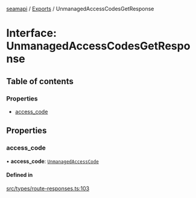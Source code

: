 [seamapi](../README.md) / [Exports](../modules.md) / UnmanagedAccessCodesGetResponse

# Interface: UnmanagedAccessCodesGetResponse

## Table of contents

### Properties

- [access\_code](UnmanagedAccessCodesGetResponse.md#access_code)

## Properties

### access\_code

• **access\_code**: [`UnmanagedAccessCode`](../modules.md#unmanagedaccesscode)

#### Defined in

[src/types/route-responses.ts:103](https://github.com/seamapi/javascript/blob/main/src/types/route-responses.ts#L103)
